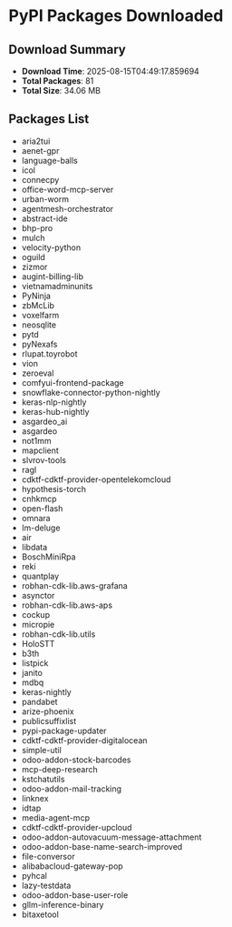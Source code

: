 # PyPI Packages Downloaded

## Download Summary
- **Download Time**: 2025-08-15T04:49:17.859694
- **Total Packages**: 81
- **Total Size**: 34.06 MB

## Packages List
- aria2tui
- aenet-gpr
- language-balls
- icol
- connecpy
- office-word-mcp-server
- urban-worm
- agentmesh-orchestrator
- abstract-ide
- bhp-pro
- mulch
- velocity-python
- oguild
- zizmor
- augint-billing-lib
- vietnamadminunits
- PyNinja
- zbMcLib
- voxelfarm
- neosqlite
- pytd
- pyNexafs
- rlupat.toyrobot
- vion
- zeroeval
- comfyui-frontend-package
- snowflake-connector-python-nightly
- keras-nlp-nightly
- keras-hub-nightly
- asgardeo_ai
- asgardeo
- not1mm
- mapclient
- slvrov-tools
- ragl
- cdktf-cdktf-provider-opentelekomcloud
- hypothesis-torch
- cnhkmcp
- open-flash
- omnara
- lm-deluge
- air
- libdata
- BoschMiniRpa
- reki
- quantplay
- robhan-cdk-lib.aws-grafana
- asynctor
- robhan-cdk-lib.aws-aps
- cockup
- micropie
- robhan-cdk-lib.utils
- HoloSTT
- b3th
- listpick
- janito
- mdbq
- keras-nightly
- pandabet
- arize-phoenix
- publicsuffixlist
- pypi-package-updater
- cdktf-cdktf-provider-digitalocean
- simple-util
- odoo-addon-stock-barcodes
- mcp-deep-research
- kstchatutils
- odoo-addon-mail-tracking
- linknex
- idtap
- media-agent-mcp
- cdktf-cdktf-provider-upcloud
- odoo-addon-autovacuum-message-attachment
- odoo-addon-base-name-search-improved
- file-conversor
- alibabacloud-gateway-pop
- pyhcal
- lazy-testdata
- odoo-addon-base-user-role
- gllm-inference-binary
- bitaxetool
